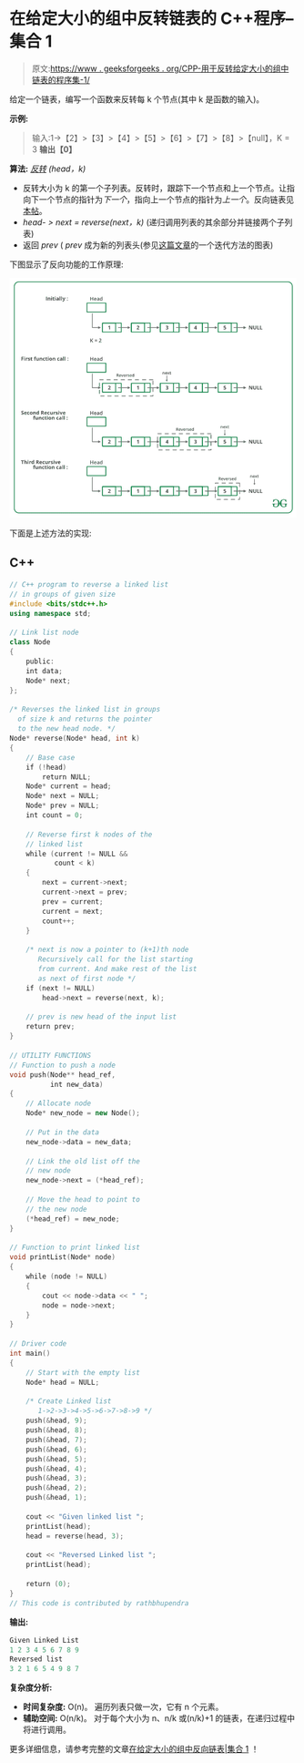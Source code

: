 # 在给定大小的组中反转链表的 C++程序–集合 1

> 原文:[https://www . geeksforgeeks . org/CPP-用于反转给定大小的组中链表的程序集-1/](https://www.geeksforgeeks.org/cpp-program-for-reversing-a-linked-list-in-groups-of-given-size-set-1/)

给定一个链表，编写一个函数来反转每 k 个节点(其中 k 是函数的输入)。

**示例:**

> 输入:1->【2】>【3】>【4】>【5】>【6】>【7】>【8】>【null】，K = 3
> **输出【0】**

**算法:** [*反转*](https://www.geeksforgeeks.org/reverse-a-linked-list/) *(head，k)*

*   反转大小为 k 的第一个子列表。反转时，跟踪下一个节点和上一个节点。让指向下一个节点的指针为*下一个*，指向上一个节点的指针为*上一个*。反向链表见[本帖](https://www.geeksforgeeks.org/reverse-a-linked-list/)。
*   *head- > next = reverse(next，k)* (递归调用列表的其余部分并链接两个子列表)
*   返回 *prev* ( *prev* 成为新的列表头(参见[这篇文章](https://www.geeksforgeeks.org/reverse-a-linked-list/)的一个迭代方法的图表)

下图显示了反向功能的工作原理:

![](img/3f1748b21788d25062bb837e8bbde98b.png)

下面是上述方法的实现:

## C++

```cpp
// C++ program to reverse a linked list
// in groups of given size
#include <bits/stdc++.h>
using namespace std;

// Link list node 
class Node 
{
    public:
    int data;
    Node* next;
};

/* Reverses the linked list in groups
  of size k and returns the pointer
  to the new head node. */
Node* reverse(Node* head, int k)
{
    // Base case
    if (!head)
        return NULL;
    Node* current = head;
    Node* next = NULL;
    Node* prev = NULL;
    int count = 0;

    // Reverse first k nodes of the
    // linked list 
    while (current != NULL && 
           count < k)  
    {
        next = current->next;
        current->next = prev;
        prev = current;
        current = next;
        count++;
    }

    /* next is now a pointer to (k+1)th node
       Recursively call for the list starting  
       from current. And make rest of the list 
       as next of first node */
    if (next != NULL)
        head->next = reverse(next, k);

    // prev is new head of the input list 
    return prev;
}

// UTILITY FUNCTIONS 
// Function to push a node 
void push(Node** head_ref, 
          int new_data)
{
    // Allocate node 
    Node* new_node = new Node();

    // Put in the data 
    new_node->data = new_data;

    // Link the old list off the 
    // new node 
    new_node->next = (*head_ref);

    // Move the head to point to 
    // the new node 
    (*head_ref) = new_node;
}

// Function to print linked list 
void printList(Node* node)
{
    while (node != NULL) 
    {
        cout << node->data << " ";
        node = node->next;
    }
}

// Driver code
int main()
{
    // Start with the empty list 
    Node* head = NULL;

    /* Create Linked list 
       1->2->3->4->5->6->7->8->9 */
    push(&head, 9);
    push(&head, 8);
    push(&head, 7);
    push(&head, 6);
    push(&head, 5);
    push(&head, 4);
    push(&head, 3);
    push(&head, 2);
    push(&head, 1);

    cout << "Given linked list ";
    printList(head);
    head = reverse(head, 3);

    cout << "Reversed Linked list ";
    printList(head);

    return (0);
}
// This code is contributed by rathbhupendra
```

**输出:**

```cpp
Given Linked List
1 2 3 4 5 6 7 8 9 
Reversed list
3 2 1 6 5 4 9 8 7 
```

**复杂度分析:**

*   **时间复杂度:** O(n)。
    遍历列表只做一次，它有 n 个元素。
*   **辅助空间:** O(n/k)。
    对于每个大小为 n、n/k 或(n/k)+1 的链表，在递归过程中将进行调用。

更多详细信息，请参考完整的文章[在给定大小的组中反向链表|集合 1](https://www.geeksforgeeks.org/reverse-a-list-in-groups-of-given-size/) ！